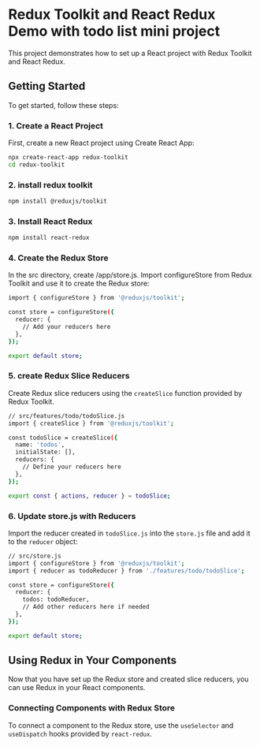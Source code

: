 # Redux Toolkit and React Redux Demo with todo list mini project

This project demonstrates how to set up a React project with Redux Toolkit and React Redux.

## Getting Started

To get started, follow these steps:

### 1. Create a React Project

First, create a new React project using Create React App:
```bash
npx create-react-app redux-toolkit
cd redux-toolkit
```

### 2. install redux toolkit
```bash
npm install @reduxjs/toolkit
```

### 3. Install React Redux
```bash
npm install react-redux
```

### 4. Create the Redux Store
In the src directory, create /app/store.js. Import configureStore from Redux Toolkit and use it to create the Redux store:
```bash
import { configureStore } from '@reduxjs/toolkit';

const store = configureStore({
  reducer: {
    // Add your reducers here
  },
});

export default store;
```

### 5. create Redux Slice Reducers
Create Redux slice reducers using the `createSlice` function provided by Redux Toolkit.
```bash
// src/features/todo/todoSlice.js
import { createSlice } from '@reduxjs/toolkit';

const todoSlice = createSlice({
  name: 'todos',
  initialState: [],
  reducers: {
    // Define your reducers here
  },
});

export const { actions, reducer } = todoSlice;
```

### 6.  Update store.js with Reducers
Import the reducer created in `todoSlice.js` into the `store.js` file and add it to the `reducer` object:
```bash
// src/store.js
import { configureStore } from '@reduxjs/toolkit';
import { reducer as todoReducer } from './features/todo/todoSlice';

const store = configureStore({
  reducer: {
    todos: todoReducer,
    // Add other reducers here if needed
  },
});

export default store;
```

## Using Redux in Your Components
Now that you have set up the Redux store and created slice reducers, you can use Redux in your React components.

### Connecting Components with Redux Store
To connect a component to the Redux store, use the `useSelector` and `useDispatch` hooks provided by `react-redux`.